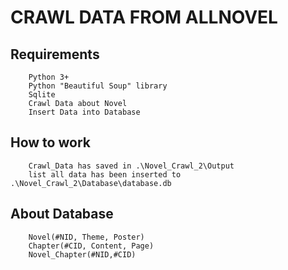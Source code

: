# **CRAWL DATA FROM ALLNOVEL**

## Requirements
        Python 3+
        Python "Beautiful Soup" library
        Sqlite
        Crawl Data about Novel
        Insert Data into Database
## How to work
        Crawl_Data has saved in .\Novel_Crawl_2\Output
        list all data has been inserted to .\Novel_Crawl_2\Database\database.db
## About Database 
        Novel(#NID, Theme, Poster)
        Chapter(#CID, Content, Page)
        Novel_Chapter(#NID,#CID)

        